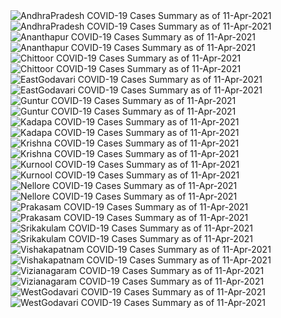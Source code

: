 <img src="https://deepuhub.github.io/COVID-19/GraphsGenerated/11-Apr-2021/AndhraPradesh_11-Apr-2021.jpg" alt="AndhraPradesh COVID-19 Cases Summary as of 11-Apr-2021">
<br>
<img src="https://deepuhub.github.io/COVID-19/GraphsGenerated/11-Apr-2021/Last24Hrs_AndhraPradesh_11-Apr-2021.jpg" alt="AndhraPradesh COVID-19 Cases Summary as of 11-Apr-2021">
<br>
<img src="https://deepuhub.github.io/COVID-19/GraphsGenerated/11-Apr-2021/Ananthapur_11-Apr-2021.jpg" alt="Ananthapur COVID-19 Cases Summary as of 11-Apr-2021">
<br>
<img src="https://deepuhub.github.io/COVID-19/GraphsGenerated/11-Apr-2021/Last24Hrs_Ananthapur_11-Apr-2021.jpg" alt="Ananthapur COVID-19 Cases Summary as of 11-Apr-2021">
<br>
<img src="https://deepuhub.github.io/COVID-19/GraphsGenerated/11-Apr-2021/Chittoor_11-Apr-2021.jpg" alt="Chittoor COVID-19 Cases Summary as of 11-Apr-2021">
<br>
<img src="https://deepuhub.github.io/COVID-19/GraphsGenerated/11-Apr-2021/Last24Hrs_Chittoor_11-Apr-2021.jpg" alt="Chittoor COVID-19 Cases Summary as of 11-Apr-2021">
<br>
<img src="https://deepuhub.github.io/COVID-19/GraphsGenerated/11-Apr-2021/EastGodavari_11-Apr-2021.jpg" alt="EastGodavari COVID-19 Cases Summary as of 11-Apr-2021">
<br>
<img src="https://deepuhub.github.io/COVID-19/GraphsGenerated/11-Apr-2021/Last24Hrs_EastGodavari_11-Apr-2021.jpg" alt="EastGodavari COVID-19 Cases Summary as of 11-Apr-2021">
<br>
<img src="https://deepuhub.github.io/COVID-19/GraphsGenerated/11-Apr-2021/Guntur_11-Apr-2021.jpg" alt="Guntur COVID-19 Cases Summary as of 11-Apr-2021">
<br>
<img src="https://deepuhub.github.io/COVID-19/GraphsGenerated/11-Apr-2021/Last24Hrs_Guntur_11-Apr-2021.jpg" alt="Guntur COVID-19 Cases Summary as of 11-Apr-2021">
<br>
<img src="https://deepuhub.github.io/COVID-19/GraphsGenerated/11-Apr-2021/Kadapa_11-Apr-2021.jpg" alt="Kadapa COVID-19 Cases Summary as of 11-Apr-2021">
<br>
<img src="https://deepuhub.github.io/COVID-19/GraphsGenerated/11-Apr-2021/Last24Hrs_Kadapa_11-Apr-2021.jpg" alt="Kadapa COVID-19 Cases Summary as of 11-Apr-2021">
<br>
<img src="https://deepuhub.github.io/COVID-19/GraphsGenerated/11-Apr-2021/Krishna_11-Apr-2021.jpg" alt="Krishna COVID-19 Cases Summary as of 11-Apr-2021">
<br>
<img src="https://deepuhub.github.io/COVID-19/GraphsGenerated/11-Apr-2021/Last24Hrs_Krishna_11-Apr-2021.jpg" alt="Krishna COVID-19 Cases Summary as of 11-Apr-2021">
<br>
<img src="https://deepuhub.github.io/COVID-19/GraphsGenerated/11-Apr-2021/Kurnool_11-Apr-2021.jpg" alt="Kurnool COVID-19 Cases Summary as of 11-Apr-2021">
<br>
<img src="https://deepuhub.github.io/COVID-19/GraphsGenerated/11-Apr-2021/Last24Hrs_Kurnool_11-Apr-2021.jpg" alt="Kurnool COVID-19 Cases Summary as of 11-Apr-2021">
<br>
<img src="https://deepuhub.github.io/COVID-19/GraphsGenerated/11-Apr-2021/Nellore_11-Apr-2021.jpg" alt="Nellore COVID-19 Cases Summary as of 11-Apr-2021">
<br>
<img src="https://deepuhub.github.io/COVID-19/GraphsGenerated/11-Apr-2021/Last24Hrs_Nellore_11-Apr-2021.jpg" alt="Nellore COVID-19 Cases Summary as of 11-Apr-2021">
<br>
<img src="https://deepuhub.github.io/COVID-19/GraphsGenerated/11-Apr-2021/Prakasam_11-Apr-2021.jpg" alt="Prakasam COVID-19 Cases Summary as of 11-Apr-2021">
<br>
<img src="https://deepuhub.github.io/COVID-19/GraphsGenerated/11-Apr-2021/Last24Hrs_Prakasam_11-Apr-2021.jpg" alt="Prakasam COVID-19 Cases Summary as of 11-Apr-2021">
<br>
<img src="https://deepuhub.github.io/COVID-19/GraphsGenerated/11-Apr-2021/Srikakulam_11-Apr-2021.jpg" alt="Srikakulam COVID-19 Cases Summary as of 11-Apr-2021">
<br>
<img src="https://deepuhub.github.io/COVID-19/GraphsGenerated/11-Apr-2021/Last24Hrs_Srikakulam_11-Apr-2021.jpg" alt="Srikakulam COVID-19 Cases Summary as of 11-Apr-2021">
<br>
<img src="https://deepuhub.github.io/COVID-19/GraphsGenerated/11-Apr-2021/Vishakapatnam_11-Apr-2021.jpg" alt="Vishakapatnam COVID-19 Cases Summary as of 11-Apr-2021">
<br>
<img src="https://deepuhub.github.io/COVID-19/GraphsGenerated/11-Apr-2021/Last24Hrs_Vishakapatnam_11-Apr-2021.jpg" alt="Vishakapatnam COVID-19 Cases Summary as of 11-Apr-2021">
<br>
<img src="https://deepuhub.github.io/COVID-19/GraphsGenerated/11-Apr-2021/Vizianagaram_11-Apr-2021.jpg" alt="Vizianagaram COVID-19 Cases Summary as of 11-Apr-2021">
<br>
<img src="https://deepuhub.github.io/COVID-19/GraphsGenerated/11-Apr-2021/Last24Hrs_Vizianagaram_11-Apr-2021.jpg" alt="Vizianagaram COVID-19 Cases Summary as of 11-Apr-2021">
<br>
<img src="https://deepuhub.github.io/COVID-19/GraphsGenerated/11-Apr-2021/WestGodavari_11-Apr-2021.jpg" alt="WestGodavari COVID-19 Cases Summary as of 11-Apr-2021">
<br>
<img src="https://deepuhub.github.io/COVID-19/GraphsGenerated/11-Apr-2021/Last24Hrs_WestGodavari_11-Apr-2021.jpg" alt="WestGodavari COVID-19 Cases Summary as of 11-Apr-2021">
<br>